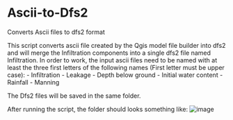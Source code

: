 # Ascii-to-Dfs2
Converts Ascii files to dfs2 format 

This script converts ascii file created by the Qgis model file builder into dfs2 and will merge the Infiltration components into a single dfs2 file named Infiltration.
In order to work, the input ascii files need to be named with at least the three first letters of the following names (First letter must be upper case):
	- Infiltration
	- Leakage
	- Depth below ground
	- Initial water content
	- Rainfall
	- Manning
	
The Dfs2 files will be saved in the same folder.

After running the script, the folder should looks something like:
![image](https://github.com/Q-R-B/Ascii-to-Dfs2/assets/103583383/97c509da-67db-4636-9a07-29b419f5995b)

